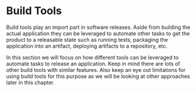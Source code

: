 # Build Tools

Build tools play an import part in software releases. Aside from building the actual application they can be leveraged to automate other tasks to get the product to a releasable state such as running tests, packaging the application into an artifact, deploying artifacts to a repository, etc.

In this section we will focus on how different tools can be leveraged to automate tasks to release an application. Keep in mind there are lots of other build tools with similar features. Also keep an eye out limitations for using build tools for this purpose as we will be looking at other approaches later in this chapter.

